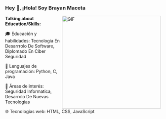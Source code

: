 ### Hey 👋,  ¡Hola! Soy Brayan Maceta

 <img align="right" height="300px" width= "320px" alt="GIF" src="https://media.giphy.com/media/CVtNe84hhYF9u/giphy.gif" />

**Talking about Education/Skills:**

🎓 Educación y habilidades:
Tecnologia En Desarrrolo De Software, Diplomado En Ciber Seguridad

🧠 Lenguajes de programación:
Python, C, Java

🔧 Áreas de interés:
Seguridad Informatica, Desarrolo De Nuevas Tecnologias

🌐 Tecnologías web:
HTML, CSS, JavaScript



